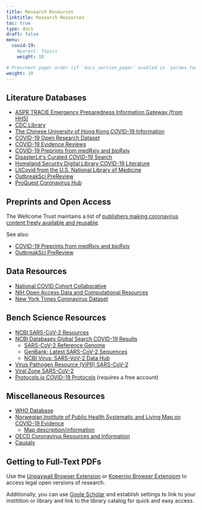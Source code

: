 ```yaml
---
title: Research Resources
linktitle: Research Resources
toc: true
type: docs
draft: false
menu:
  covid-19:
    #parent: Topics
    weight: 10

# Prev/next pager order (if `docs_section_pager` enabled in `params.toml`)
weight: 10
---
```


## Literature Databases

* [ASPR TRACIE Emergency Preparedness Information Gateway (from HHS)](https://asprtracie.hhs.gov/)
* [CDC Library](https://www.cdc.gov/library/researchguides/2019novelcoronavirus/researcharticles.html)
* [The Chinese University of Hong Kong COVID-19 Information](https://www.aic.cuhk.edu.hk/covid19/)
* [COVID-19 Open Research Dataset](https://pages.semanticscholar.org/coronavirus-research)
* [COVID-19 Evidence Reviews](https://www.who.int/gpsc/5may/hand_hygiene_video/en/)
* [COVID-19 Preprints from medRxiv and bioRxiv](http://connect.medrxiv.org/relate/content/181)
* [DisasterLit's Curated COVID-19 Search](https://disasterinfo.nlm.nih.gov/search/?q=%28coronavirus+AND+novel%29+OR+%28Wuhan+OR+19-ncov+OR+COVID-19%29)
* [Homeland Security Digital Library COVID-19 Literature](https://www.hsdl.org/?search&all=&searchfield=&collection=public&any=&exact=&without=&begindate=&enddate=&fct&advanced=&submitted=Search&tabsection=Coronavirus+Disease+%28COVID-19%29)
* [LitCovid from the U.S. National Library of Medicine](https://www.ncbi.nlm.nih.gov/research/coronavirus/)
* [OutbreakSci PreReview](https://outbreaksci.prereview.org/)
* [ProQuest Coronavirus Hub](https://search.proquest.com/coronavirus/index?_ga=2.199303854.1623208853.1585837935-914672131.1578949435)

## Preprints and Open Access

The Wellcome Trust maintains a list of [publishers making coronavirus content freely available and reusable](https://wellcome.ac.uk/press-release/publishers-make-coronavirus-covid-19-content-freely-available-and-reusable).

See also:

* [COVID-19 Preprints from medRxiv and bioRxiv](http://connect.medrxiv.org/relate/content/181)
* [OutbreakSci PreReview](https://outbreaksci.prereview.org/)

## Data Resources


* [National COVID Cohort Collaborative](https://ncats.nih.gov/n3c/about)
* [NIH Open Access Data and Computational Resources](https://datascience.nih.gov/covid-19-open-access-resources)
* [New York Times Coronavirus Dataset](https://www.nytimes.com/article/coronavirus-county-data-us.html)

## Bench Science Resources

* [NCBI SARS-CoV-2 Resources](https://www.ncbi.nlm.nih.gov/sars-cov-2/)
* [NCBI Databases Global Search COVID-19 Results](https://www.ncbi.nlm.nih.gov/search/all/?term=%22COVID-19%22+OR+%22SARS-CoV-2%22)
  * [SARS-CoV-2 Reference Genome](https://www.ncbi.nlm.nih.gov/nuccore/1798174254)
  * [GenBank: Latest SARS-CoV-2 Sequences](https://www.ncbi.nlm.nih.gov/genbank/sars-cov-2-seqs/)
  * [NCBI Virus: SARS-VoV-2 Data Hub](https://www.ncbi.nlm.nih.gov/labs/virus/vssi/#/virus?SeqType_s=Nucleotide&VirusLineage_ss=Severe%20acute%20respiratory%20syndrome%20coronavirus%202,%20taxid:2697049)
* [Virus Pathogen Resource (ViPR) SARS-CoV-2](https://www.viprbrc.org/brc/home.spg?decorator=corona_ncov)
* [Viral Zone SARS-CoV-2](https://viralzone.expasy.org/9056)
* [Protocols.io COVID-19 Protocols](https://www.protocols.io/search?q=COVID-19) (requires a free account)


## Miscellaneous Resources

* [WHO Database](https://www.who.int/emergencies/diseases/novel-coronavirus-2019/global-research-on-novel-coronavirus-2019-ncov)
* [Norwegian Institute of Public Health Systematic and Living Map on COVID-19 Evidence](https://www.nornesk.no/forskningskart/NIPH_mainMap.html)
  * [Map description/information](https://www.fhi.no/en/qk/systematic-reviews-hta/map/)
* [OECD Coronavirus Resources and Information](http://www.oecd.org/coronavirus/en/)
* [Causaly](https://get.causaly.com/covid19/)


## Getting to Full-Text PDFs

Use the [Unpaywall Browser Extension](https://unpaywall.org/products/extension) or [Kopernio Browser Extensiom](https://kopernio.com/) to access legal open versions of research.

Additionally, you can use [Goole Scholar](https://scholar.google.com/) and establish settings to link to your institition or library and link to the library catalog for quick and easy access.